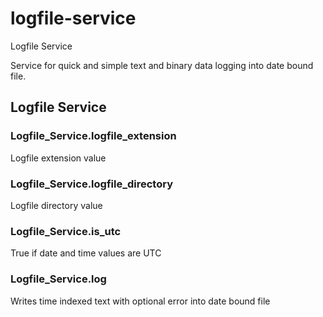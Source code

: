 # logfile-service
Logfile Service

Service for quick and simple text and binary data logging into date bound file.


## Logfile Service

### Logfile_Service.logfile_extension
Logfile extension value

### Logfile_Service.logfile_directory
Logfile directory value

### Logfile_Service.is_utc
True if date and time values are UTC

### Logfile_Service.log
Writes time indexed text with optional error into date bound file
